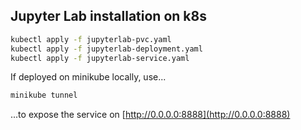 ## Jupyter Lab installation on k8s
```bash
kubectl apply -f jupyterlab-pvc.yaml
kubectl apply -f jupyterlab-deployment.yaml
kubectl apply -f jupyterlab-service.yaml
```
  
If deployed on minikube locally, use...
```bash
minikube tunnel
```
...to expose the service on [http://0.0.0.0:8888](http://0.0.0.0:8888)
